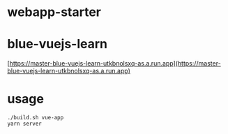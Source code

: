 # webapp-starter
# blue-vuejs-learn

[https://master-blue-vuejs-learn-utkbnolsxq-as.a.run.app](https://master-blue-vuejs-learn-utkbnolsxq-as.a.run.app)

# usage
    
    ./build.sh vue-app
    yarn server
    
